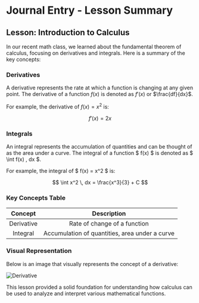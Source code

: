 # Journal Entry - Lesson Summary

## Lesson: Introduction to Calculus

In our recent math class, we learned about the fundamental theorem of calculus, focusing on derivatives and integrals. Here is a summary of the key concepts:

### Derivatives
A derivative represents the rate at which a function is changing at any given point. The derivative of a function $f(x)$ is denoted as $f'(x)$ or $\frac{df}{dx}$.

For example, the derivative of $f(x) = x^2$ is:

$$f'(x) = 2x$$

### Integrals
An integral represents the accumulation of quantities and can be thought of as the area under a curve. The integral of a function $ f(x) $ is denoted as $ \int f(x) \, dx $.

For example, the integral of $ f(x) = x^2 $ is:

$$ \int x^2 \, dx = \frac{x^3}{3} + C $$

### Key Concepts Table

| Concept     | Description                                      |
|:-----------:|:------------------------------------------------:|
| Derivative  | Rate of change of a function                     |
| Integral    | Accumulation of quantities, area under a curve   |

### Visual Representation
Below is an image that visually represents the concept of a derivative:

![Derivative](https://www.math.net/img/a/calculus/limit-definition-of-a-derivative-1.png)

This lesson provided a solid foundation for understanding how calculus can be used to analyze and interpret various mathematical functions.